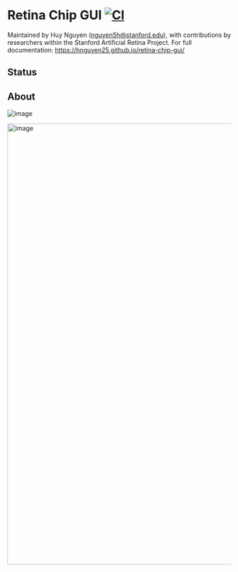 # Retina Chip GUI [![CI](https://github.com/hnguyen25/retina-chip-gui/actions/workflows/python-package-conda.yml/badge.svg?branch=testing)](https://github.com/hnguyen25/retina-chip-gui/actions/workflows/python-package-conda.yml)
Maintained by Huy Nguyen (nguyen5h@stanford.edu), with contributions by researchers within the Stanford Artificial Retina Project. For full documentation: https://hnguyen25.github.io/retina-chip-gui/

## Status


## About
![image](https://user-images.githubusercontent.com/14322381/209891318-1b445f17-b1c3-494a-9151-726b7cf91914.png)

<img width="993" alt="image" src="https://user-images.githubusercontent.com/14322381/209892685-9d9f3b1e-e321-40a7-a60d-096375d18e19.png">


